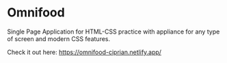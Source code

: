 # Omnifood
Single Page Application for HTML-CSS practice with appliance for any type of screen and modern CSS features.

Check it out here: https://omnifood-ciprian.netlify.app/
